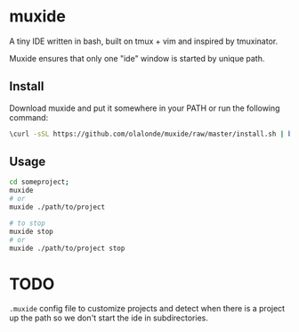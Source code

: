 # muxide

A tiny IDE written in bash, built on tmux + vim and inspired by
tmuxinator.

Muxide ensures that only one "ide" window is started by unique path.

## Install

Download muxide and put it somewhere in your PATH or run the following
command:

```bash
\curl -sSL https://github.com/olalonde/muxide/raw/master/install.sh | bash
```

## Usage

```bash
cd someproject;
muxide
# or
muxide ./path/to/project

# to stop
muxide stop
# or
muxide ./path/to/project stop
```

# TODO

`.muxide` config file to customize projects and
detect when there is a project up the path so we don't start
the ide in subdirectories.
